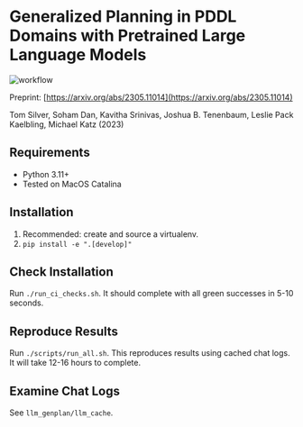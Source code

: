 # Generalized Planning in PDDL Domains with Pretrained Large Language Models

![workflow](https://github.com/tomsilver/llm-genplan/actions/workflows/ci.yml/badge.svg)

Preprint: [https://arxiv.org/abs/2305.11014](https://arxiv.org/abs/2305.11014)

Tom Silver, Soham Dan, Kavitha Srinivas, Joshua B. Tenenbaum, Leslie Pack Kaelbling, Michael Katz (2023)

## Requirements

- Python 3.11+
- Tested on MacOS Catalina

## Installation

1. Recommended: create and source a virtualenv.
2. `pip install -e ".[develop]"`

## Check Installation

Run `./run_ci_checks.sh`. It should complete with all green successes in 5-10 seconds.

## Reproduce Results

Run `./scripts/run_all.sh`. This reproduces results using cached chat logs. It will take 12-16 hours to complete.

## Examine Chat Logs

See `llm_genplan/llm_cache`.
